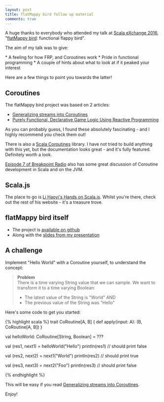 ```yaml
---
layout: post
title: flatMappy bird follow up material
comments: true
---
```


<p>A huge thanks to everybody who attended my talk at <a target="_blank" href="https://skillsmatter.com/conferences/7432-scala-exchange-2016">Scala eXchange 2016</a>, &quot;<a target="_blank" href="https://github.com/mcarolan/flatmappy-bird">flatMappy bird</a>: functional flappy bird&quot;.</p>
<p>The aim of my talk was to give:</p>
* A feeling for how FRP, and Coroutines work
* Pride in functional programming
* A couple of hints about what to look at if it peaked your interest
<p>Here are a few things to point you towards the latter!</p>

Coroutines
----

The flatMappy bird project was based on 2 articles:

* <a target="_blank" href="https://github.com/leonidas/codeblog/blob/master/2012/2012-01-08-streams-coroutines.md">Generalizing streams into Coroutines</a>
* <a target="_blank" href="https://github.com/leonidas/codeblog/blob/master/2012/2012-01-17-declarative-game-logic-afrp.md">Purely Functional, Declarative Game Logic Using Reactive Programming</a>

As you can probably guess, I found these absolutely fascinating - and I highly recommend you check them out!

<p>There is also a <a target="_blank" href="http://www.storm-enroute.com/coroutines/">Scala Coroutines</a> library. I have not tried to build anything with this yet, but the documentation looks great - and it&apos;s fully featured. Definitely worth a look.</p>

<p><a target="_blank" href="http://breakpointradio.net/ep-7-23-nov-2016-its-the-end-of-the-world-as-we-know-it/">Episode 7 of Breakpoint Radio</a> also has some great discussion of Coroutine development in Scala and on the JVM.</p>

Scala.js
----

The place to go is <a target="_blank" href="http://www.lihaoyi.com/hands-on-scala-js/">Li Haoyi&apos;s Hands on Scala.js</a>. Whilst you&apos;re there, check out the rest of his website - it&apos;s a treasure trove.

flatMappy bird itself
----
* The project is <a target="_blank" href="https://github.com/mcarolan/flatmappy-bird">available on github</a>
* Along with the <a target="_blank" href="https://github.com/mcarolan/flatmappy-bird-presentation/raw/master/presentation.pdf">slides from my presentation</a>

A challenge
----

<p>Implement &quot;Hello World&quot; with a Coroutine yourself, to understand the concept:</p>

<blockquote>
  <strong>Problem</strong><br/>
    There is a time varying String value that we can sample. We want to transform it to a time varying Boolean:
    <ul>
      <li>The latest value of the String is "World" AND</li>
      <li>The previous value of the String was "Hello"</li>
    </ul>
</blockquote>

<p>Here&apos;s some code to get you started:</p>

{% highlight scala %}
trait CoRoutine[A, B] {
  def apply(input: A): (B, CoRoutine[A, B])
}

val helloWorld: CoRoutine[String, Boolean] = ???

val (res1, next1) = helloWorld("Hello")
println(res1) // should print false

val (res2, next2) = next1("World")
println(res2) // should print true

val (res3, next3) = next2("Foo")
println(res3) // should print false

{% endhighlight %}
<p>This will be easy if you read <a target="_blank" href="https://github.com/leonidas/codeblog/blob/master/2012/2012-01-08-streams-coroutines.md">Generalizing streams into Coroutines</a>.</p>

<p>Enjoy!</p>
